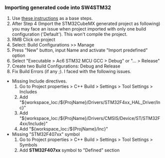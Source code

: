 ### Importing generated code into SW4STM32 ###
1. Use [these instructions](http://www.openstm32.org/Importing+a+STCubeMX+generated+project) as a base steps.
1. After Step 4 (Import the STM32CubeMX generated project as following) you may face an issue when project imported with only one build configuration ('Default'). This won't compile the project.
  1. RMB Click on project
  1. Select: Build Configurations >> Manage
  1. Press "New" button, input Name and activate "Import predefined" option
  1. Select "Executable > Ac6 STM32 MCU GCC > Debug" or "... > Release"
  1. Create two Build Configurations: Debug and Release
1. Fix Build Errors (if any ;). I faced with the following issues.
  + Missing Include directives.
    1. Go to Project properties > C++ Build > Settings > Tool Settings > Includes
    1. Add "${workspace_loc:/${ProjName}/Drivers/STM32F4xx_HAL_Driver/Inc}"
    1. Add "${workspace_loc:/${ProjName}/Drivers/CMSIS/Device/ST/STM32F4xx/Include}"
    1. Add "${workspace_loc:/${ProjName}/Inc}"
  + Missing "STM32F407xx" symbol
    1. Go to Project properties > C++ Build > Settings > Tool Settings > Symbols
    1. Add **STM32F407xx** symbol to "Defined" section
